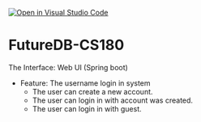 [![Open in Visual Studio Code](https://classroom.github.com/assets/open-in-vscode-718a45dd9cf7e7f842a935f5ebbe5719a5e09af4491e668f4dbf3b35d5cca122.svg)](https://classroom.github.com/online_ide?assignment_repo_id=10791016&assignment_repo_type=AssignmentRepo)
# FutureDB-CS180

The Interface: Web UI (Spring boot)
* Feature: The username login in system
  * The user can create a new account.
  * The user can login in with account was created.
  * The user can login in with guest.

